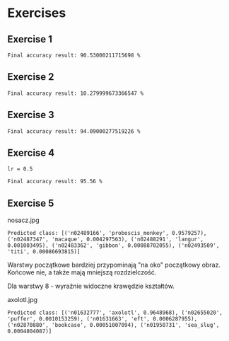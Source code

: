 # Exercises
## Exercise 1
```
Final accuracy result: 90.53000211715698 %
```

## Exercise 2
```
Final accuracy result: 10.279999673366547 %
```

## Exercise 3
```
Final accuracy result: 94.09000277519226 %
```

## Exercise 4
`lr = 0.5`
```
Final accuracy result: 95.56 %
```

## Exercise 5
nosacz.jpg
```
Predicted class: [('n02489166', 'proboscis_monkey', 0.9579257), ('n02487347', 'macaque', 0.004297563), ('n02488291', 'langur', 0.001003495), ('n02483362', 'gibbon', 0.00088702055), ('n02493509', 'titi', 0.00086693815)]
```

Warstwy początkowe bardziej przypominają "na oko" początkowy obraz.
Końcowe nie, a także mają mniejszą rozdzielczość.

Dla warstwy 8 - wyraźnie widoczne krawędzie kształtów.

axolotl.jpg
```
Predicted class: [('n01632777', 'axolotl', 0.9648968), ('n02655020', 'puffer', 0.0010153259), ('n01631663', 'eft', 0.0006287955), ('n02870880', 'bookcase', 0.00051007094), ('n01950731', 'sea_slug', 0.0004804087)]
```
